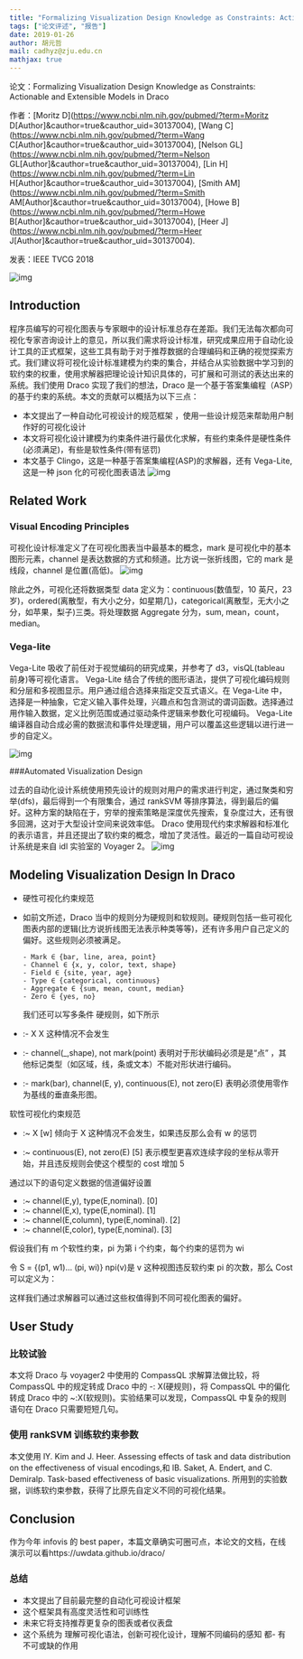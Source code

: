 ```yaml
---
title: "Formalizing Visualization Design Knowledge as Constraints: Actionable and Extensible Models in Draco"
tags: ["论文评述", "报告"]
date: 2019-01-26
author: 胡元哲
mail: cadhyz@zju.edu.cn
mathjax: true
---
```


论文：Formalizing Visualization Design Knowledge as Constraints: Actionable and Extensible Models in Draco

作者：[Moritz D](https://www.ncbi.nlm.nih.gov/pubmed/?term=Moritz D[Author]&cauthor=true&cauthor_uid=30137004), [Wang C](https://www.ncbi.nlm.nih.gov/pubmed/?term=Wang C[Author]&cauthor=true&cauthor_uid=30137004), [Nelson GL](https://www.ncbi.nlm.nih.gov/pubmed/?term=Nelson GL[Author]&cauthor=true&cauthor_uid=30137004), [Lin H](https://www.ncbi.nlm.nih.gov/pubmed/?term=Lin H[Author]&cauthor=true&cauthor_uid=30137004), [Smith AM](https://www.ncbi.nlm.nih.gov/pubmed/?term=Smith AM[Author]&cauthor=true&cauthor_uid=30137004), [Howe B](https://www.ncbi.nlm.nih.gov/pubmed/?term=Howe B[Author]&cauthor=true&cauthor_uid=30137004), [Heer J](https://www.ncbi.nlm.nih.gov/pubmed/?term=Heer J[Author]&cauthor=true&cauthor_uid=30137004).

发表：IEEE TVCG 2018

![img](http://www.cad.zju.edu.cn/home/vagblog/wp-content/uploads/2019/01/Screen-Shot-2019-01-26-at-9.27.20-PM-2.png)

## Introduction

程序员编写的可视化图表与专家眼中的设计标准总存在差距。我们无法每次都向可视化专家咨询设计上的意见，所以我们需求将设计标准，研究成果应用于自动化设计工具的正式框架，这些工具有助于对于推荐数据的合理编码和正确的视觉探索方式。我们建议将可视化设计标准建模为约束的集合，并结合从实验数据中学习到的软约束的权重，使用求解器把理论设计知识具体的，可扩展和可测试的表达出来的系统。我们使用 Draco 实现了我们的想法，Draco 是一个基于答案集编程（ASP）的基于约束的系统。本文的贡献可以概括为以下三点：

-   本文提出了一种自动化可视设计的规范框架 ，使用一些设计规范来帮助用户制作好的可视化设计
-   本文将可视化设计建模为约束条件进行最优化求解，有些约束条件是硬性条件(必须满足)，有些是软性条件(带有惩罚)
-   本文基于 Clingo，这是一种基于答案集编程(ASP)的求解器，还有 Vega-Lite, 这是一种 json 化的可视化图表语法
    ![img](http://www.cad.zju.edu.cn/home/vagblog/wp-content/uploads/2019/01/Screen-Shot-2019-01-26-at-9.08.18-PM.png)

## Related Work

### Visual Encoding Principles

可视化设计标准定义了在可视化图表当中最基本的概念，mark 是可视化中的基本图形元素，channel 是表达数据的方式和频道。比方说一张折线图，它的 mark 是线段，channel 是位置(高低)。
![img](http://www.cad.zju.edu.cn/home/vagblog/wp-content/uploads/2019/01/Screen-Shot-2019-01-26-at-7.58.11-PM.png)

除此之外，可视化还将数据类型 data 定义为：continuous(数值型，10 英尺，23 岁)，ordered(离散型，有大小之分，如星期几)，categorical(离散型，无大小之分，如苹果，梨子)三类。将处理数据 Aggregate 分为，sum, mean，count，median。

### Vega-lite

Vega-Lite 吸收了前任对于视觉编码的研究成果，并参考了 d3，visQL(tableau 前身)等可视化语言。 Vega-Lite 结合了传统的图形语法，提供了可视化编码规则和分层和多视图显示。用户通过组合选择来指定交互式语义。在 Vega-Lite 中，选择是一种抽象，它定义输入事件处理，兴趣点和包含测试的谓词函数。选择通过用作输入数据，定义比例范围或通过驱动条件逻辑来参数化可视编码。 Vega-Lite 编译器自动合成必需的数据流和事件处理逻辑，用户可以覆盖这些逻辑以进行进一步的自定义。

![img](http://www.cad.zju.edu.cn/home/vagblog/wp-content/uploads/2019/01/Screen-Shot-2019-01-26-at-8.41.09-PM.png)

###Automated Visualization Design

过去的自动化设计系统使用预先设计的规则对用户的需求进行判定，通过聚类和穷举(dfs)，最后得到一个有限集合，通过 rankSVM 等排序算法，得到最后的偏好。这种方案的缺陷在于，穷举的搜索策略是深度优先搜索，复杂度过大，还有很多回溯，这对于大型设计空间来说效率低。 Draco 使用现代约束求解器和标准化的表示语言，并且还提出了软约束的概念，增加了灵活性。最近的一篇自动可视设计系统是来自 idl 实验室的 Voyager 2。
![img](http://www.cad.zju.edu.cn/home/vagblog/wp-content/uploads/2019/01/Screen-Shot-2019-01-26-at-8.52.31-PM.png)

## Modeling Visualization Design In Draco

-   硬性可视化约束规范
-   如前文所述，Draco 当中的规则分为硬规则和软规则。硬规则包括一些可视化图表内部的逻辑(比方说折线图无法表示种类等等)，还有许多用户自己定义的偏好。这些规则必须被满足。

        - Mark ∈ {bar, line, area, point}
        - Channel ∈ {x, y, color, text, shape}
        - Field ∈ {site, year, age}
        - Type ∈ {categorical, continuous}
        - Aggregate ∈ {sum, mean, count, median}
        - Zero ∈ {yes, no}

    我们还可以写多条件 硬规则，如下所示

-   :- X
    X 这种情况不会发生

-   :- channel(\_,shape), not mark(point)
    表明对于形状编码必须是是“点” ，其他标记类型（如区域，线，条或文本）不能对形状进行编码。

-   :- mark(bar), channel(E, y), continuous(E), not zero(E)
    表明必须使用零作为基线的垂直条形图。

软性可视化约束规范

-   :~ X [w]
    倾向于 X 这种情况不会发生，如果违反那么会有 w 的惩罚

-   :~ continuous(E), not zero(E) [5]
    表示模型更喜欢连续字段的坐标从零开始，并且违反规则会使这个模型的 cost 增加 5

通过以下的语句定义数据的信道偏好设置

-   :~ channel(E,y), type(E,nominal). [0]
-   :~ channel(E,x), type(E,nominal). [1]
-   :~ channel(E,column), type(E,nominal). [2]
-   :~ channel(E,color), type(E,nominal). [3]

假设我们有 m 个软性约束，pi 为第 i 个约束，每个约束的惩罚为 wi

令 S = {(p1, w1)… (pi, wi)} npi(v)是 v 这种视图违反软约束 pi 的次数，那么 Cost 可以定义为：

这样我们通过求解器可以通过这些权值得到不同可视化图表的偏好。

## User Study

### 比较试验

本文将 Draco 与 voyager2 中使用的 CompassQL 求解算法做比较，将 CompassQL 中的规定转成 Draco 中的 -: X(硬规则)，将 CompassQL 中的偏化转成 Draco 中的 ~:X(软规则)。实验结果可以发现，CompassQL 中复杂的规则语句在 Draco 只需要短短几句。

### 使用 rankSVM 训练软约束参数

本文使用 lY. Kim and J. Heer. Assessing effects of task and data distribution on the effectiveness of visual encodings,和 lB. Saket, A. Endert, and C. Demiralp. Task-based effectiveness of basic visualizations. 所用到的实验数据，训练软约束参数，获得了比原先自定义不同的可视化结果。

## Conclusion

作为今年 infovis 的 best paper，本篇文章确实可圈可点，本论文的文档，在线演示可以看https://uwdata.github.io/draco/

### 总结

-   本文提出了目前最完整的自动化可视设计框架
-   这个框架具有高度灵活性和可训练性
-   未来它将支持推荐更复杂的图表或者仪表盘
-   这个系统为 理解可视化语法，创新可视化设计，理解不同编码的感知 都- 有不可或缺的作用

